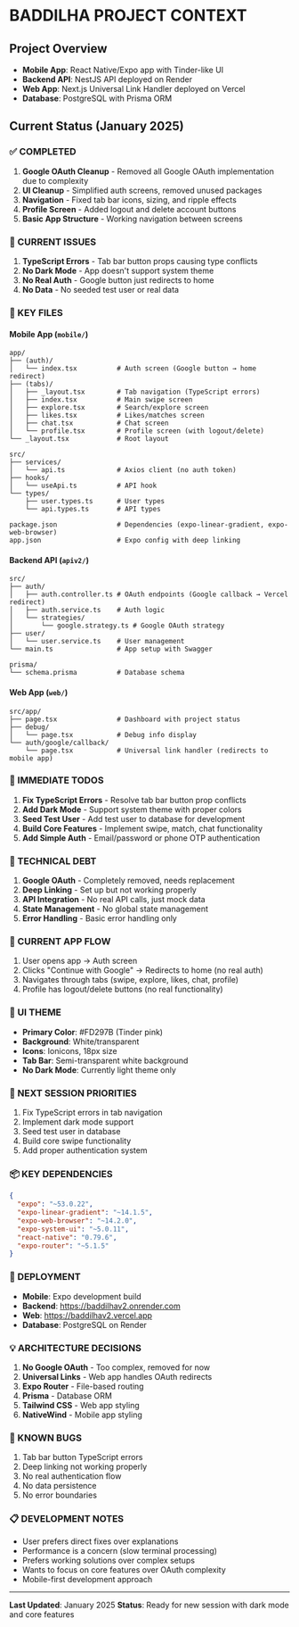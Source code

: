 # BADDILHA PROJECT CONTEXT

## Project Overview

- **Mobile App**: React Native/Expo app with Tinder-like UI
- **Backend API**: NestJS API deployed on Render
- **Web App**: Next.js Universal Link Handler deployed on Vercel
- **Database**: PostgreSQL with Prisma ORM

## Current Status (January 2025)

### ✅ COMPLETED

1. **Google OAuth Cleanup** - Removed all Google OAuth implementation due to complexity
2. **UI Cleanup** - Simplified auth screens, removed unused packages
3. **Navigation** - Fixed tab bar icons, sizing, and ripple effects
4. **Profile Screen** - Added logout and delete account buttons
5. **Basic App Structure** - Working navigation between screens

### 🚧 CURRENT ISSUES

1. **TypeScript Errors** - Tab bar button props causing type conflicts
2. **No Dark Mode** - App doesn't support system theme
3. **No Real Auth** - Google button just redirects to home
4. **No Data** - No seeded test user or real data

### 📁 KEY FILES

#### Mobile App (`mobile/`)

```
app/
├── (auth)/
│   └── index.tsx          # Auth screen (Google button → home redirect)
├── (tabs)/
│   ├── _layout.tsx        # Tab navigation (TypeScript errors)
│   ├── index.tsx          # Main swipe screen
│   ├── explore.tsx        # Search/explore screen
│   ├── likes.tsx          # Likes/matches screen
│   ├── chat.tsx           # Chat screen
│   └── profile.tsx        # Profile screen (with logout/delete)
└── _layout.tsx            # Root layout

src/
├── services/
│   └── api.ts             # Axios client (no auth token)
├── hooks/
│   └── useApi.ts          # API hook
└── types/
    ├── user.types.ts      # User types
    └── api.types.ts       # API types

package.json               # Dependencies (expo-linear-gradient, expo-web-browser)
app.json                   # Expo config with deep linking
```

#### Backend API (`apiv2/`)

```
src/
├── auth/
│   ├── auth.controller.ts # OAuth endpoints (Google callback → Vercel redirect)
│   ├── auth.service.ts    # Auth logic
│   └── strategies/
│       └── google.strategy.ts # Google OAuth strategy
├── user/
│   └── user.service.ts    # User management
└── main.ts                # App setup with Swagger

prisma/
└── schema.prisma          # Database schema
```

#### Web App (`web/`)

```
src/app/
├── page.tsx               # Dashboard with project status
├── debug/
│   └── page.tsx           # Debug info display
└── auth/google/callback/
    └── page.tsx           # Universal link handler (redirects to mobile app)
```

### 🎯 IMMEDIATE TODOS

1. **Fix TypeScript Errors** - Resolve tab bar button prop conflicts
2. **Add Dark Mode** - Support system theme with proper colors
3. **Seed Test User** - Add test user to database for development
4. **Build Core Features** - Implement swipe, match, chat functionality
5. **Add Simple Auth** - Email/password or phone OTP authentication

### 🔧 TECHNICAL DEBT

1. **Google OAuth** - Completely removed, needs replacement
2. **Deep Linking** - Set up but not working properly
3. **API Integration** - No real API calls, just mock data
4. **State Management** - No global state management
5. **Error Handling** - Basic error handling only

### 📱 CURRENT APP FLOW

1. User opens app → Auth screen
2. Clicks "Continue with Google" → Redirects to home (no real auth)
3. Navigates through tabs (swipe, explore, likes, chat, profile)
4. Profile has logout/delete buttons (no real functionality)

### 🎨 UI THEME

- **Primary Color**: #FD297B (Tinder pink)
- **Background**: White/transparent
- **Icons**: Ionicons, 18px size
- **Tab Bar**: Semi-transparent white background
- **No Dark Mode**: Currently light theme only

### 🚀 NEXT SESSION PRIORITIES

1. Fix TypeScript errors in tab navigation
2. Implement dark mode support
3. Seed test user in database
4. Build core swipe functionality
5. Add proper authentication system

### 📦 KEY DEPENDENCIES

```json
{
  "expo": "~53.0.22",
  "expo-linear-gradient": "~14.1.5",
  "expo-web-browser": "~14.2.0",
  "expo-system-ui": "~5.0.11",
  "react-native": "0.79.6",
  "expo-router": "~5.1.5"
}
```

### 🔗 DEPLOYMENT

- **Mobile**: Expo development build
- **Backend**: https://baddilhav2.onrender.com
- **Web**: https://baddilhav2.vercel.app
- **Database**: PostgreSQL on Render

### 💡 ARCHITECTURE DECISIONS

1. **No Google OAuth** - Too complex, removed for now
2. **Universal Links** - Web app handles OAuth redirects
3. **Expo Router** - File-based routing
4. **Prisma** - Database ORM
5. **Tailwind CSS** - Web app styling
6. **NativeWind** - Mobile app styling

### 🐛 KNOWN BUGS

1. Tab bar button TypeScript errors
2. Deep linking not working properly
3. No real authentication flow
4. No data persistence
5. No error boundaries

### 📋 DEVELOPMENT NOTES

- User prefers direct fixes over explanations
- Performance is a concern (slow terminal processing)
- Prefers working solutions over complex setups
- Wants to focus on core features over OAuth complexity
- Mobile-first development approach

---

**Last Updated**: January 2025
**Status**: Ready for new session with dark mode and core features
